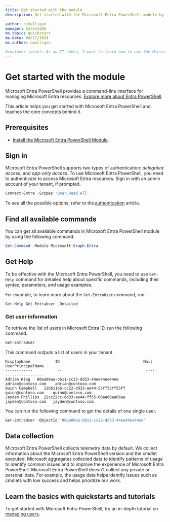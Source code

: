 ```yaml
---
title: Get started with the module
description: Get started with the Microsoft Entra PowerShell module by using it perform some basic tasks.

author: csmulligan
manager: CelesteDG
ms.topic: quickstart
ms.date: 04/17/2024
ms.author: cmulligan

#customer intent: As an IT admin, I want to learn how to use the Microsoft Entra PowerShell module, so that I can manage Entra resources.
---
```


# Get started with the module

Microsoft Entra PowerShell provides a command-line interface for managing Microsoft Entra resources. [Explore more about Entra PowerShell](overview.md).

This article helps you get started with Microsoft Entra PowerShell and teaches the core concepts behind it.

## Prerequisites

- [Install the Microsoft Entra PowerShell Module](installation.md).

## Sign in

Microsoft Entra PowerShell supports two types of authentication: _delegated access_, and _app-only access_. To use Microsoft Entra PowerShell, you need to authenticate to access Microsoft Entra resources. Sign in with an admin account of your tenant, if prompted.

```powershell
Connect-Entra -Scopes 'User.Read.All' 
```

To see all the possible options, refer to the [authentication](authentication-methods.md) article.

## Find all available commands

You can get all available commands in Microsoft Entra PowerShell module by using the following command.

```powershell
Get-Command -Module Microsoft.Graph.Entra
```

## Get Help

To be effective with the Microsoft Entra PowerShell, you need to use `Get-Help` command for detailed help about specific commands, including their syntax, parameters, and usage examples.

For example, to learn more about the `Get-EntraUser` command, run:

```powershell
Get-Help Get-EntraUser -Detailed
```

### Get user information

To retrieve the list of users in Microsoft Entra ID, run the following command.

```powershell
Get-EntraUser
```

This command outputs a list of users in your tenant. 

```Output
DisplayName           ID                                     Mail                    UserPrincipalName
------------           --                                     ----                    -----------------
Adrian King   00aa00aa-bb11-cc22-dd33-44ee44ee44ee   adrian@contoso.com    adrian@contoso.com
Quinn Campbell   11bb11bb-cc22-dd33-ee44-55ff55ff55ff   quinn@contoso.com    quinn@contoso.com
Jayden Phillips  22cc22cc-dd33-ee44-ff55-66aa66aa66aa   jayden@contoso.com   jayden@contoso.com
```

You can run the following command to get the details of one single user.

```powershell
Get-EntraUser -ObjectId '00aa00aa-bb11-cc22-dd33-44ee44ee44ee'
```

## Data collection

Microsoft Entra PowerShell collects telemetry data by default. We collect information about the Microsoft Entra PowerShell version and the cmdlet executed. Microsoft aggregates collected data to identify patterns of usage to identify common issues and to improve the experience of Microsoft Entra PowerShell. Microsoft Entra PowerShell doesn't collect any private or personal data. For example, the usage data helps identify issues such as cmdlets with low success and helps prioritize our work.

## Learn the basics with quickstarts and tutorials

To get started with Microsoft Entra PowerShell, try an in-depth tutorial on [managing users](manage-user.md).


